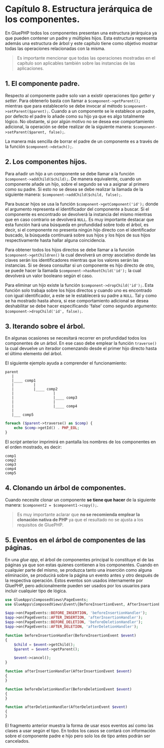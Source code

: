 # Capítulo 8. Estructura jerárquica de los componentes. #

En GluePHP todos los componentes presentan una estructura jerárquica ya que pueden contener un padre y múltiples hijos. Esta estructura representa además una estructura de árbol y este capítulo tiene como objetivo mostrar todas las operaciones relacionadas con la misma.

>Es importante mencionar que todas las operaciones mostradas en el capítulo son aplicables también sobre las instancias de las aplicaciones.

## 1. El componente padre. ##

Respecto al componente padre solo van a existir operaciones tipo *getter* y *setter*. Para obtenerlo basta con llamar a `$component->getParent();` mientras que para establecerlo se debe invocar al método `$component->setParent($parent);`. Cuando a un componente se le establece un padre, por defecto el padre lo añade como su hijo ya que es algo totalmente lógico. No obstante, si por algún motivo no se desea ese comportamiento adicional, la operación se debe realizar de la siguiente manera: `$component->setParent($parent, false);`.

La manera más sencilla de borrar el padre de un componente es a través de la función `$component->detach();`.

## 2. Los componentes hijos. ##

Para añadir un hijo a un componente se debe llamar a la función `$component->addChild($child);`. De manera equivalente, cuando un componente añade un hijo, sobre el segundo se va a asignar al primero como su padre. Si esto no se desea se debe realizar la llamada de la siguiente manera: `$component->addChild($child, false);`.

Para buscar hijos se usa la función `$component->getComponent('id');` donde el argumento representa el identificador del componente a buscar. Si el componente es encontrado se devolverá la instancia del mismo mientras que en caso contrario se devolverá `NULL`. Es muy importante destacar que esta función hará una búsqueda en profundidad sobre todo el árbol, es decir, si el componente no presenta ningún hijo directo con el identificador buscado, la búsqueda continuará sobre sus hijos y los hijos de sus hijos respectivamente hasta hallar alguna coincidencia.

Para obtener todos los hijos directos se debe llamar a la función `$component->getChildren()` la cual devolverá un *array* asociativo donde las claves serán los identificadores mientras que los valores serán las instancias. Si se desea consultar si un componente es hijo directo de otro, se puede hacer la llamada `$component->hasRootChild('id');` la cual devolverá un valor booleano según el caso.

Para eliminar un hijo existe la función `$component->dropChild('id');`. Esta función solo trabaja sobre los hijos directos y cuando uno es encontrado con igual identificador, a este se le establecerá su padre a `NULL`. Tal y como se ha mostrado hasta ahora, si ese comportamiento adicional se desea deshabilitar se debe hacer especificando 'false' como segundo argumento: `$component->dropChild('id', false);`.

## 3. Iterando sobre el árbol. ##

En algunas ocasiones se necesitará recorrer en profundidad todos los componentes de un árbol. En ese caso debe emplear la función `traverse()` la cual devuelve un iterador comenzando desde el primer hijo directo hasta el último elemento del árbol.

El siguiente ejemplo ayuda a comprender el funcionamiento:

```
parent
   |
   |____ comp1
   |         |
   |         |____ comp2
   |                  |
   |                  |____ comp3
   |                  |
   |                  |____ comp4
   |
   |___ comp5
```

```php
foreach ($parent->traverse() as $comp) {
    echo $comp->getId() . PHP_EOL;
}
```

El *script* anterior imprimirá en pantalla los nombres de los componentes en el orden mostrado, es decir:

```
comp1
comp2
comp3
comp4
comp5
```

## 4. Clonando un árbol de componentes. ##

Cuando necesite clonar un componente **se tiene que hacer** de la siguiente manera: `$component2 = $component1->copy();`.

>Es muy importante aclarar que **no se recomienda emplear la clonación nativa de PHP** ya que el resultado no se ajusta a los requisitos de GluePHP.

## 5. Eventos en el árbol de componentes de las páginas. ##

En una *glue app*, el árbol de componentes principal lo constituye el de las páginas ya que son estas quienes contienen a los componentes. Cuando en cualquier parte del mismo, se produzca tanto una inserción como alguna eliminación, se producirá sobre la página un evento antes y otro después de la respectiva operación. Estos eventos son usados internamente por GluePHP, pero adicionalmente pueden ser usados por los usuarios para incluir cualquier tipo de lógica.

```php
use GlueApps\ComposedViews\PageEvents;
use GlueApps\ComposedViews\Event\{BeforeInsertionEvent, AfterInsertionEvent, BeforeDeletionEvent, AfterDeletionEvent};

$app->on(PageEvents::BEFORE_INSERTION, 'beforeInsertionHandler');
$app->on(PageEvents::AFTER_INSERTION, 'afterInsertionHandler');
$app->on(PageEvents::BEFORE_DELETION, 'beforeDeletionHandler');
$app->on(PageEvents::AFTER_DELETION, 'afterDeletionHandler');

function beforeInsertionHandler(BeforeInsertionEvent $event)
{
    $child = $event->getChild();
    $parent = $event->getParent();

    $event->cancel();
}

function afterInsertionHandler(AfterInsertionEvent $event)
{
}

function beforeDeletionHandler(BeforeDeletionEvent $event)
{
}

function afterDeletionHandler(AfterDeletionEvent $event)
{
}
```

El fragmento anterior muestra la forma de usar esos eventos así como las clases a usar según el tipo. En todos los casos se contará con información sobre el componente padre e hijo pero solo los de tipo antes podrán ser cancelados.
